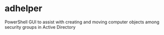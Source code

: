 # adhelper
PowerShell GUI to assist with creating and moving computer objects among security groups in Active Directory
